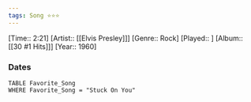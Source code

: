 ```yaml
---
tags: Song ⭐⭐⭐ 
---
```

[Time:: 2:21]
[Artist:: [[Elvis Presley]]]
[Genre:: Rock]
[Played:: ]
[Album:: [[30 #1 Hits]]]
[Year:: 1960]
### Dates
````dataview
TABLE Favorite_Song
WHERE Favorite_Song = "Stuck On You"
````